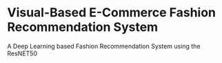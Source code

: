 # Visual-Based E-Commerce Fashion Recommendation System
A Deep Learning based Fashion Recommendation System using the ResNET50
